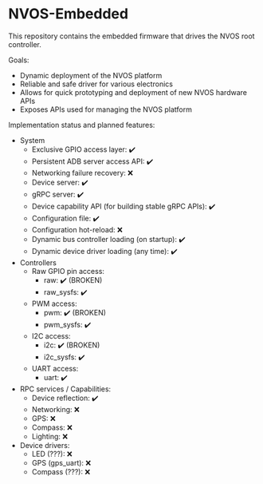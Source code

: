 # NVOS-Embedded
This repository contains the embedded firmware that drives the NVOS root controller.

Goals:
 - Dynamic deployment of the NVOS platform
 - Reliable and safe driver for various electronics
 - Allows for quick prototyping and deployment of new NVOS hardware APIs
 - Exposes APIs used for managing the NVOS platform

Implementation status and planned features:
 - System
   - Exclusive GPIO access layer: ✔️
   - Persistent ADB server access API: ✔️
   - Networking failure recovery: ❌
   - Device server: ✔️
   - gRPC server: ✔️
   - Device capability API (for building stable gRPC APIs): ✔️
   - Configuration file: ✔️
   - Configuration hot-reload: ❌
   - Dynamic bus controller loading (on startup): ✔️
   - Dynamic device driver loading (any time): ✔️
- Controllers
  - Raw GPIO pin access:
    - raw: ✔️ (BROKEN)
    - raw_sysfs: ✔️
  - PWM access:
    - pwm: ✔️ (BROKEN)
    - pwm_sysfs: ✔️
  - I2C access:
    - i2c: ✔️ (BROKEN)
    - i2c_sysfs: ✔️
  - UART access:
    - uart: ✔️
- RPC services / Capabilities:
  - Device reflection: ✔️
  - Networking: ❌
  - GPS: ❌
  - Compass: ❌
  - Lighting: ❌
- Device drivers:
  - LED (???): ❌
  - GPS (gps_uart): ❌
  - Compass (???): ❌
